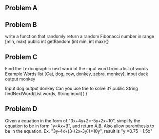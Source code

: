 Problem A
-----------


Problem B
-------
write a function that randomly return a random Fibonacci number in range [min, max) 
public int getRandom (int min, int max){}


Problem C
---------
Find the Lexicographic next word of the input word from a list of words 
Example 
Words list 
[Cat, dog, cow, donkey, zebra, monkey], 
input 
duck 
output 
monkey 

Input 
dog 
output 
donkey 
Can you use trie to solve it? 
public String findNextWord(List<String> words, String input){ 
}


Problem D
----------
Given a equation in the form of "3x+4y+2=-5y+2x+10", simplify the equation to be in form "y=Ax+B", and return A,B. Also allow parenthesis to be in the equation. Ex. "3y-4x+(3-(2x-3y))=10y", result is "y =0.75 - 1.5x"




